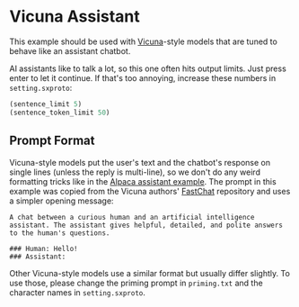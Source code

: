 # Vicuna Assistant

This example should be used with [Vicuna](https://lmsys.org/blog/2023-03-30-vicuna/)-style models that are tuned to behave like an assistant chatbot.

AI assistants like to talk a lot, so this one often hits output limits.
Just press enter to let it continue.
If that's too annoying, increase these numbers in `setting.sxproto`:
```lisp
(sentence_limit 5)
(sentence_token_limit 50)
```

## Prompt Format
Vicuna-style models put the user's text and the chatbot's response on single lines (unless the reply is multi-line), so we don't do any weird formatting tricks like in the [Alpaca assistant example](../assistant_alpaca/).
The prompt in this example was copied from the Vicuna authors' [FastChat](https://github.com/lm-sys/FastChat/blob/ecb5f2bbd51d848ec63001462be6d7a79938b6d4/fastchat/conversation.py#L109-L112) repository and uses a simpler opening message:
```text
A chat between a curious human and an artificial intelligence assistant. The assistant gives helpful, detailed, and polite answers to the human's questions.

### Human: Hello!
### Assistant:
```

Other Vicuna-style models use a similar format but usually differ slightly.
To use those, please change the priming prompt in `priming.txt` and the character names in `setting.sxproto`.

